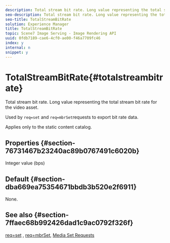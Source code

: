 ```yaml
---
description: Total stream bit rate. Long value representing the total stream bit rate for the video asset.
seo-description: Total stream bit rate. Long value representing the total stream bit rate for the video asset.
seo-title: TotalStreamBitRate
solution: Experience Manager
title: TotalStreamBitRate
topic: Scene7 Image Serving - Image Rendering API
uuid: 0fdb7189-cae6-4cf0-ae00-f46a7709fc46
index: y
internal: n
snippet: y
---
```


# TotalStreamBitRate{#totalstreambitrate}

Total stream bit rate. Long value representing the total stream bit rate for the video asset.

Used by `req=set` and `req=mbrSet`requests to export bit rate data.

Applies only to the static content catalog.

## Properties {#section-76731467b23240ac89b0767491c6020b}

Integer value (bps)

## Default {#section-dba669ea75354671bbdb3b520e2f6911}

None.

## See also {#section-7ffaec68b992426dad1c9ac0792f326f}

[req=set](../../../../../is-api/http-ref/image-serving-api-ref/c-http-protocol-reference/c-command-reference/r-req/r-set.md#reference-2cac1a03eaf44a7986e18f2898384f98) , [req=mbrSet](../../../../../is-api/http-ref/image-serving-api-ref/c-http-protocol-reference/c-command-reference/r-req/r-mbrset.md#reference-603d75babde74508a878c27bd4cced73), [Media Set Requests](../../../../../is-api/http-ref/image-serving-api-ref/c-http-protocol-reference/c-syntax-and-features/r-media-set-requests.md#reference-f2f2aa11208b47609fe17848d3b86a0b) 
